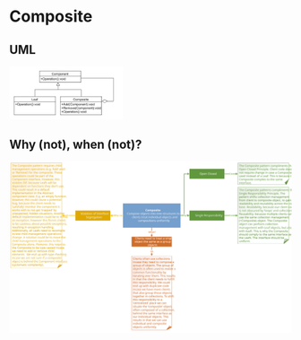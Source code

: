 # Composite
## UML
<img src=CompositeUML.png width=40% height=40%>

## Why (not), when (not)?
![Composite](https://raw.githubusercontent.com/NiekBeijloos/Design-Patterns/master/2.%20Structural/3.%20Composite/Composite.svg?raw=true)

